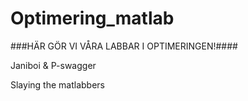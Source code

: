 # Optimering_matlab

###HÄR GÖR VI VÅRA LABBAR I OPTIMERINGEN!####

Janiboi & P-swagger

Slaying the matlabbers


